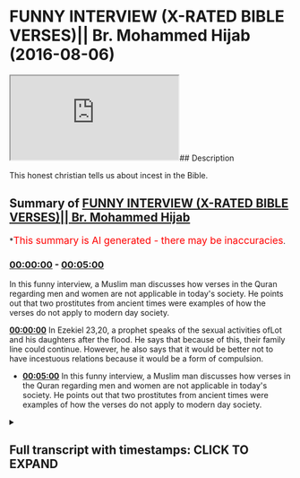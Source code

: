 # FUNNY INTERVIEW (X-RATED BIBLE VERSES)|| Br. Mohammed Hijab (2016-08-06)

<iframe loading='lazy' src='https://www.youtube.com/embed/oqhkNGKRrUk'></iframe>## Description

This honest christian tells us about incest in the Bible.

## Summary of [FUNNY INTERVIEW (X-RATED BIBLE VERSES)|| Br. Mohammed Hijab](https://www.youtube.com/watch?v=oqhkNGKRrUk)

\*<span style="color:red; font-size:125%">This summary is AI generated - there may be inaccuracies</span>.

### [00:00:00](https://www.youtube.com/watch?v=oqhkNGKRrUk\&t=0) - [00:05:00](https://www.youtube.com/watch?v=oqhkNGKRrUk\&t=300)

In this funny interview, a Muslim man discusses how verses in the Quran regarding men and women are not applicable in today's society. He points out that two prostitutes from ancient times were examples of how the verses do not apply to modern day society.

**[00:00:00](https://www.youtube.com/watch?v=oqhkNGKRrUk\&t=0)** In Ezekiel 23,20, a prophet speaks of the sexual activities ofLot and his daughters after the flood. He says that because of this, their family line could continue. However, he also says that it would be better not to have incestuous relations because it would be a form of compulsion.

*   **[00:05:00](https://www.youtube.com/watch?v=oqhkNGKRrUk\&t=300)** In this funny interview, a Muslim man discusses how verses in the Quran regarding men and women are not applicable in today's society. He points out that two prostitutes from ancient times were examples of how the verses do not apply to modern day society.

<details><summary><h2>Full transcript with timestamps: CLICK TO EXPAND</h2></summary>

[0:00:01](https://youtu.be/oqhkNGKRrUk?t=1) \[Music]\
[0:00:07](https://youtu.be/oqhkNGKRrUk?t=7) \[Music]\
[0:00:15](https://youtu.be/oqhkNGKRrUk?t=15) do you know what's your name chris\
[0:00:17](https://youtu.be/oqhkNGKRrUk?t=17) i i wanted to video\
[0:00:19](https://youtu.be/oqhkNGKRrUk?t=19) you because i think you're a very nice\
[0:00:21](https://youtu.be/oqhkNGKRrUk?t=21) guy and you know you've got a nice smile\
[0:00:23](https://youtu.be/oqhkNGKRrUk?t=23) and you're always cheerful\
[0:00:25](https://youtu.be/oqhkNGKRrUk?t=25) and i love you you shouldn't be talking\
[0:00:26](https://youtu.be/oqhkNGKRrUk?t=26) to me right now you're too tall man it\
[0:00:28](https://youtu.be/oqhkNGKRrUk?t=28) makes me look strong\
[0:00:30](https://youtu.be/oqhkNGKRrUk?t=30) but you know what i wonder i want to\
[0:00:32](https://youtu.be/oqhkNGKRrUk?t=32) basically talk to you about something\
[0:00:34](https://youtu.be/oqhkNGKRrUk?t=34) that i was talking to you about last\
[0:00:36](https://youtu.be/oqhkNGKRrUk?t=36) week which i found is a bit funny now\
[0:00:38](https://youtu.be/oqhkNGKRrUk?t=38) and this is a bit of an x-ray topic\
[0:00:42](https://youtu.be/oqhkNGKRrUk?t=42) but we found it funny um\
[0:00:45](https://youtu.be/oqhkNGKRrUk?t=45) we look\
[0:00:46](https://youtu.be/oqhkNGKRrUk?t=46) we're talking about these verses in the\
[0:00:47](https://youtu.be/oqhkNGKRrUk?t=47) bible right\
[0:00:49](https://youtu.be/oqhkNGKRrUk?t=49) uh there's verses in the bible which\
[0:00:50](https://youtu.be/oqhkNGKRrUk?t=50) talk about\
[0:00:52](https://youtu.be/oqhkNGKRrUk?t=52) sexually explicit things\
[0:00:55](https://youtu.be/oqhkNGKRrUk?t=55) uh and um we both agree that in the\
[0:00:57](https://youtu.be/oqhkNGKRrUk?t=57) bible for example it does say\
[0:01:00](https://youtu.be/oqhkNGKRrUk?t=60) that lot which we believe\
[0:01:02](https://youtu.be/oqhkNGKRrUk?t=62) is a prophet you guys believe he was a\
[0:01:04](https://youtu.be/oqhkNGKRrUk?t=64) prophet as well\
[0:01:05](https://youtu.be/oqhkNGKRrUk?t=65) but in your books it does say that lot\
[0:01:08](https://youtu.be/oqhkNGKRrUk?t=68) had sexual intercourse\
[0:01:10](https://youtu.be/oqhkNGKRrUk?t=70) with his own daughters so this is incest\
[0:01:14](https://youtu.be/oqhkNGKRrUk?t=74) yeah\
[0:01:15](https://youtu.be/oqhkNGKRrUk?t=75) is that correct yeah that's true\
[0:01:17](https://youtu.be/oqhkNGKRrUk?t=77) now i like your honesty about this topic\
[0:01:21](https://youtu.be/oqhkNGKRrUk?t=81) are prophets meant to be human beings we\
[0:01:22](https://youtu.be/oqhkNGKRrUk?t=82) are meant to follow\
[0:01:25](https://youtu.be/oqhkNGKRrUk?t=85) yes\
[0:01:27](https://youtu.be/oqhkNGKRrUk?t=87) is the act of having sexual intercourse\
[0:01:29](https://youtu.be/oqhkNGKRrUk?t=89) with your daughter a morally acceptable\
[0:01:32](https://youtu.be/oqhkNGKRrUk?t=92) thing to do at the time if it's\
[0:01:34](https://youtu.be/oqhkNGKRrUk?t=94) necessary yes\
[0:01:37](https://youtu.be/oqhkNGKRrUk?t=97) \[Music]\
[0:01:39](https://youtu.be/oqhkNGKRrUk?t=99) at the time it was necessary yes it was\
[0:01:41](https://youtu.be/oqhkNGKRrUk?t=101) at the time okay\
[0:01:43](https://youtu.be/oqhkNGKRrUk?t=103) um\
[0:01:45](https://youtu.be/oqhkNGKRrUk?t=105) do you know why he had to do it go on\
[0:01:46](https://youtu.be/oqhkNGKRrUk?t=106) tell me please\
[0:01:48](https://youtu.be/oqhkNGKRrUk?t=108) what happened\
[0:01:49](https://youtu.be/oqhkNGKRrUk?t=109) what happened during the time of sodom\
[0:01:51](https://youtu.be/oqhkNGKRrUk?t=111) gomorrah\
[0:01:51](https://youtu.be/oqhkNGKRrUk?t=111) \[Music]\
[0:01:53](https://youtu.be/oqhkNGKRrUk?t=113) everyone was destroyed\
[0:01:55](https://youtu.be/oqhkNGKRrUk?t=115) there was hardly anybody left\
[0:01:57](https://youtu.be/oqhkNGKRrUk?t=117) to continue any family line\
[0:02:00](https://youtu.be/oqhkNGKRrUk?t=120) right the only way you could that they\
[0:02:02](https://youtu.be/oqhkNGKRrUk?t=122) could continue the family line\
[0:02:04](https://youtu.be/oqhkNGKRrUk?t=124) was to by having incest\
[0:02:06](https://youtu.be/oqhkNGKRrUk?t=126) okay all right now uh thank you for that\
[0:02:09](https://youtu.be/oqhkNGKRrUk?t=129) that's fine if that's what you think is\
[0:02:10](https://youtu.be/oqhkNGKRrUk?t=130) the only way that they could have uh\
[0:02:13](https://youtu.be/oqhkNGKRrUk?t=133) continued the family line\
[0:02:15](https://youtu.be/oqhkNGKRrUk?t=135) is by having incest yeah\
[0:02:17](https://youtu.be/oqhkNGKRrUk?t=137) so continuing the family line is one\
[0:02:19](https://youtu.be/oqhkNGKRrUk?t=139) thing i mean if it was a situation of\
[0:02:20](https://youtu.be/oqhkNGKRrUk?t=140) adam and eve you know adam and eve and\
[0:02:22](https://youtu.be/oqhkNGKRrUk?t=142) if you say oh you know their family\
[0:02:23](https://youtu.be/oqhkNGKRrUk?t=143) their offspring must have done incest\
[0:02:25](https://youtu.be/oqhkNGKRrUk?t=145) and stuff like that that's happened for\
[0:02:26](https://youtu.be/oqhkNGKRrUk?t=146) a long time okay but i'm just saying\
[0:02:28](https://youtu.be/oqhkNGKRrUk?t=148) that that's that is complete compulsion\
[0:02:30](https://youtu.be/oqhkNGKRrUk?t=150) and i can see where you're coming from\
[0:02:31](https://youtu.be/oqhkNGKRrUk?t=151) to some extent when you say that well if\
[0:02:33](https://youtu.be/oqhkNGKRrUk?t=153) we're talking here about continuing a\
[0:02:34](https://youtu.be/oqhkNGKRrUk?t=154) family line that's one option and the\
[0:02:36](https://youtu.be/oqhkNGKRrUk?t=156) other option\
[0:02:38](https://youtu.be/oqhkNGKRrUk?t=158) is not continuing the family line yet\
[0:02:40](https://youtu.be/oqhkNGKRrUk?t=160) the human race will continue\
[0:02:42](https://youtu.be/oqhkNGKRrUk?t=162) then i say that probably the the second\
[0:02:44](https://youtu.be/oqhkNGKRrUk?t=164) option would probably be\
[0:02:45](https://youtu.be/oqhkNGKRrUk?t=165) would you say that it would probably be\
[0:02:47](https://youtu.be/oqhkNGKRrUk?t=167) a better option to take\
[0:02:49](https://youtu.be/oqhkNGKRrUk?t=169) okay now i want to ask you a question\
[0:02:52](https://youtu.be/oqhkNGKRrUk?t=172) do you have kids\
[0:02:54](https://youtu.be/oqhkNGKRrUk?t=174) no not yet\
[0:02:56](https://youtu.be/oqhkNGKRrUk?t=176) do you um do you teach a\
[0:02:58](https://youtu.be/oqhkNGKRrUk?t=178) bible school on sundays\
[0:03:00](https://youtu.be/oqhkNGKRrUk?t=180) do i teach no no\
[0:03:07](https://youtu.be/oqhkNGKRrUk?t=187) so you must be\
[0:03:08](https://youtu.be/oqhkNGKRrUk?t=188) big time\
[0:03:09](https://youtu.be/oqhkNGKRrUk?t=189) let me ask you a question right now\
[0:03:12](https://youtu.be/oqhkNGKRrUk?t=192) i want you to bring out your bible\
[0:03:15](https://youtu.be/oqhkNGKRrUk?t=195) i want him to bring out his bible\
[0:03:18](https://youtu.be/oqhkNGKRrUk?t=198) seriously yeah you're too tall to be\
[0:03:20](https://youtu.be/oqhkNGKRrUk?t=200) filming listen to me i want you to bring\
[0:03:22](https://youtu.be/oqhkNGKRrUk?t=202) out ezekiel\
[0:03:25](https://youtu.be/oqhkNGKRrUk?t=205) chapter number 23 20. he said 28 go for\
[0:03:28](https://youtu.be/oqhkNGKRrUk?t=208) it\
[0:03:30](https://youtu.be/oqhkNGKRrUk?t=210) 23 20.\
[0:03:32](https://youtu.be/oqhkNGKRrUk?t=212) where's 23 20.\
[0:03:34](https://youtu.be/oqhkNGKRrUk?t=214) where's where read it for me\
[0:03:36](https://youtu.be/oqhkNGKRrUk?t=216) for she dot uh\
[0:03:37](https://youtu.be/oqhkNGKRrUk?t=217) dotted upon their\
[0:03:39](https://youtu.be/oqhkNGKRrUk?t=219) paramours\
[0:03:42](https://youtu.be/oqhkNGKRrUk?t=222) whose flesh is as flesh of asses\
[0:03:58](https://youtu.be/oqhkNGKRrUk?t=238) what the issue is well i don't know\
[0:04:00](https://youtu.be/oqhkNGKRrUk?t=240) you'll have to have to read it\
[0:04:02](https://youtu.be/oqhkNGKRrUk?t=242) because i haven't read the whole thing\
[0:04:04](https://youtu.be/oqhkNGKRrUk?t=244) so i need to read it\
[0:04:07](https://youtu.be/oqhkNGKRrUk?t=247) so what's the issue\
[0:04:09](https://youtu.be/oqhkNGKRrUk?t=249) what is one issue what does it mean\
[0:04:11](https://youtu.be/oqhkNGKRrUk?t=251) problem\
[0:04:13](https://youtu.be/oqhkNGKRrUk?t=253) are you playing games now my friend\
[0:04:14](https://youtu.be/oqhkNGKRrUk?t=254) that's what edition means oh no i'm\
[0:04:16](https://youtu.be/oqhkNGKRrUk?t=256) talking about in the context of this i\
[0:04:18](https://youtu.be/oqhkNGKRrUk?t=258) don't know i haven't read the whole\
[0:04:18](https://youtu.be/oqhkNGKRrUk?t=258) thing i've only read one verse should i\
[0:04:21](https://youtu.be/oqhkNGKRrUk?t=261) give you a nice bible what's what\
[0:04:22](https://youtu.be/oqhkNGKRrUk?t=262) version is that this is what happens\
[0:04:24](https://youtu.be/oqhkNGKRrUk?t=264) when muslims don't read the\
[0:04:25](https://youtu.be/oqhkNGKRrUk?t=265) bible then we get you diverse in a\
[0:04:28](https://youtu.be/oqhkNGKRrUk?t=268) normal translation\
[0:04:29](https://youtu.be/oqhkNGKRrUk?t=269) \[Music]\
[0:04:39](https://youtu.be/oqhkNGKRrUk?t=279) all right can you read this my friend is\
[0:04:40](https://youtu.be/oqhkNGKRrUk?t=280) this ezekiel 23 20 yeah yeah\
[0:04:44](https://youtu.be/oqhkNGKRrUk?t=284) let's read it in a proper way go ahead\
[0:04:47](https://youtu.be/oqhkNGKRrUk?t=287) here this one new international version\
[0:04:50](https://youtu.be/oqhkNGKRrUk?t=290) oh\
[0:04:52](https://youtu.be/oqhkNGKRrUk?t=292) back of it\
[0:04:54](https://youtu.be/oqhkNGKRrUk?t=294) she lasted after her lovers\
[0:04:57](https://youtu.be/oqhkNGKRrUk?t=297) whose genitals were like those of\
[0:04:59](https://youtu.be/oqhkNGKRrUk?t=299) donkeys\
[0:05:00](https://youtu.be/oqhkNGKRrUk?t=300) and whose emission was like that of\
[0:05:02](https://youtu.be/oqhkNGKRrUk?t=302) horses\
[0:05:04](https://youtu.be/oqhkNGKRrUk?t=304) no international version\
[0:05:06](https://youtu.be/oqhkNGKRrUk?t=306) okay\
[0:05:09](https://youtu.be/oqhkNGKRrUk?t=309) really why don't why don't you read the\
[0:05:10](https://youtu.be/oqhkNGKRrUk?t=310) whole context should we do that yeah\
[0:05:12](https://youtu.be/oqhkNGKRrUk?t=312) let's read it let's go from the first\
[0:05:14](https://youtu.be/oqhkNGKRrUk?t=314) verse\
[0:05:16](https://youtu.be/oqhkNGKRrUk?t=316) the word of the lord came again unto me\
[0:05:18](https://youtu.be/oqhkNGKRrUk?t=318) saying son of man there were two women\
[0:05:20](https://youtu.be/oqhkNGKRrUk?t=320) the daughters of one mother but don't\
[0:05:22](https://youtu.be/oqhkNGKRrUk?t=322) make it too long for the viewers people\
[0:05:24](https://youtu.be/oqhkNGKRrUk?t=324) are just going to tune off okay okay\
[0:05:26](https://youtu.be/oqhkNGKRrUk?t=326) fine\
[0:05:28](https://youtu.be/oqhkNGKRrUk?t=328) get three or four verses and move them\
[0:05:30](https://youtu.be/oqhkNGKRrUk?t=330) up\
[0:05:32](https://youtu.be/oqhkNGKRrUk?t=332) she doted upon the assyrians her\
[0:05:34](https://youtu.be/oqhkNGKRrUk?t=334) neighbors captains and rulers clothed\
[0:05:37](https://youtu.be/oqhkNGKRrUk?t=337) most\
[0:05:38](https://youtu.be/oqhkNGKRrUk?t=338) uh gorgeously horsemen riding upon her\
[0:05:41](https://youtu.be/oqhkNGKRrUk?t=341) horses all of the\
[0:05:43](https://youtu.be/oqhkNGKRrUk?t=343) all of the all of them desirable young\
[0:05:45](https://youtu.be/oqhkNGKRrUk?t=345) men then i saw that she was defiled that\
[0:05:48](https://youtu.be/oqhkNGKRrUk?t=348) they\
[0:05:49](https://youtu.be/oqhkNGKRrUk?t=349) defiled yet\
[0:05:51](https://youtu.be/oqhkNGKRrUk?t=351) yeah what does that mean\
[0:05:53](https://youtu.be/oqhkNGKRrUk?t=353) come out once again\
[0:05:55](https://youtu.be/oqhkNGKRrUk?t=355) that they took both one way\
[0:06:01](https://youtu.be/oqhkNGKRrUk?t=361) you can't be you can't be getting me to\
[0:06:02](https://youtu.be/oqhkNGKRrUk?t=362) read verses but you know you don't even\
[0:06:04](https://youtu.be/oqhkNGKRrUk?t=364) know what's on about yourself no i don't\
[0:06:05](https://youtu.be/oqhkNGKRrUk?t=365) know what it means\
[0:06:06](https://youtu.be/oqhkNGKRrUk?t=366) what does it mean then the file means\
[0:06:08](https://youtu.be/oqhkNGKRrUk?t=368) that she was no what does the whole\
[0:06:09](https://youtu.be/oqhkNGKRrUk?t=369) what's the whole story on about it so\
[0:06:10](https://youtu.be/oqhkNGKRrUk?t=370) there's two prostitutes\
[0:06:13](https://youtu.be/oqhkNGKRrUk?t=373) am i right okay you got two prostitutes\
[0:06:15](https://youtu.be/oqhkNGKRrUk?t=375) so what are their names\
[0:06:18](https://youtu.be/oqhkNGKRrUk?t=378) let's go to the first verse that's what\
[0:06:20](https://youtu.be/oqhkNGKRrUk?t=380) i say\
[0:06:22](https://youtu.be/oqhkNGKRrUk?t=382) let me read the whole thing\
[0:06:23](https://youtu.be/oqhkNGKRrUk?t=383) this is what happens when a muslim\
[0:06:24](https://youtu.be/oqhkNGKRrUk?t=384) doesn't read properly okay i don't know\
[0:06:26](https://youtu.be/oqhkNGKRrUk?t=386) i forgot the name of my friend but it\
[0:06:27](https://youtu.be/oqhkNGKRrUk?t=387) was two prostitutes that were going\
[0:06:28](https://youtu.be/oqhkNGKRrUk?t=388) around having sex with all the men\
[0:06:29](https://youtu.be/oqhkNGKRrUk?t=389) muslims never read the whole thing\
[0:06:31](https://youtu.be/oqhkNGKRrUk?t=391) properly that's why we have problems\
[0:06:33](https://youtu.be/oqhkNGKRrUk?t=393) there were two prostitutes seven six\
[0:06:34](https://youtu.be/oqhkNGKRrUk?t=394) whatever isn't that right or wrong\
[0:06:36](https://youtu.be/oqhkNGKRrUk?t=396) but you do you know the situation what\
[0:06:38](https://youtu.be/oqhkNGKRrUk?t=398) was the situation i don't know\
[0:06:40](https://youtu.be/oqhkNGKRrUk?t=400) what the situation you cannot go to the\
[0:06:42](https://youtu.be/oqhkNGKRrUk?t=402) highlands\
[0:06:43](https://youtu.be/oqhkNGKRrUk?t=403) i'm just gonna go to a prostitute\
[0:06:45](https://youtu.be/oqhkNGKRrUk?t=405) and be with her but we don't know what\
[0:06:47](https://youtu.be/oqhkNGKRrUk?t=407) the situation what happened\
[0:06:49](https://youtu.be/oqhkNGKRrUk?t=409) but i don't know what happened i'm just\
[0:06:51](https://youtu.be/oqhkNGKRrUk?t=411) saying that okay fine this doesn't\
[0:06:53](https://youtu.be/oqhkNGKRrUk?t=413) disprove christianity all right\
[0:06:55](https://youtu.be/oqhkNGKRrUk?t=415) i don't even know what we're talking\
[0:06:56](https://youtu.be/oqhkNGKRrUk?t=416) about this doesn't i'm not saying this\
[0:06:57](https://youtu.be/oqhkNGKRrUk?t=417) this proves christianity i'm just saying\
[0:06:58](https://youtu.be/oqhkNGKRrUk?t=418) that this should be a lesson\
[0:07:01](https://youtu.be/oqhkNGKRrUk?t=421) for all christians who talk about\
[0:07:03](https://youtu.be/oqhkNGKRrUk?t=423) those verses in the quran\
[0:07:04](https://youtu.be/oqhkNGKRrUk?t=424) that reference for example men having a\
[0:07:07](https://youtu.be/oqhkNGKRrUk?t=427) woman\
[0:07:09](https://youtu.be/oqhkNGKRrUk?t=429) it's not in heaven it looks like it\
[0:07:10](https://youtu.be/oqhkNGKRrUk?t=430) looks like something god's talking about\
[0:07:12](https://youtu.be/oqhkNGKRrUk?t=432) something bad about israel\
[0:07:14](https://youtu.be/oqhkNGKRrUk?t=434) because it says hey sins of jerusalem\
[0:07:16](https://youtu.be/oqhkNGKRrUk?t=436) and then it talks about it and to be\
[0:07:18](https://youtu.be/oqhkNGKRrUk?t=438) honest with you i think that some of you\
[0:07:19](https://youtu.be/oqhkNGKRrUk?t=439) guys do to the prophets is not right\
[0:07:21](https://youtu.be/oqhkNGKRrUk?t=441) like what you guys say about the\
[0:07:23](https://youtu.be/oqhkNGKRrUk?t=443) prophets\
[0:07:24](https://youtu.be/oqhkNGKRrUk?t=444) is unjustifiable if they're meant to be\
[0:07:26](https://youtu.be/oqhkNGKRrUk?t=446) the guide for humankind yeah how can you\
[0:07:28](https://youtu.be/oqhkNGKRrUk?t=448) have a prophet like lot having sex with\
[0:07:30](https://youtu.be/oqhkNGKRrUk?t=450) his own daughter how can you have a\
[0:07:31](https://youtu.be/oqhkNGKRrUk?t=451) prophet like noah being naked in front\
[0:07:33](https://youtu.be/oqhkNGKRrUk?t=453) of his own sons how can you have prophet\
[0:07:35](https://youtu.be/oqhkNGKRrUk?t=455) being drunk like noah according to\
[0:07:36](https://youtu.be/oqhkNGKRrUk?t=456) genesis chapter 9 verse 22 of the bible\
[0:07:40](https://youtu.be/oqhkNGKRrUk?t=460) \[Music]\
[0:07:46](https://youtu.be/oqhkNGKRrUk?t=466) \[Music]

</details>
